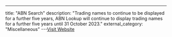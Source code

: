 ---
title: "ABN Search"
description: "Trading names to continue to be displayed for a further five years, ABN Lookup will continue to display trading names for a further five years until 31 October 2023."
external_category: "Miscellaneous"
---[Visit Website](https://abr.business.gov.au/)

